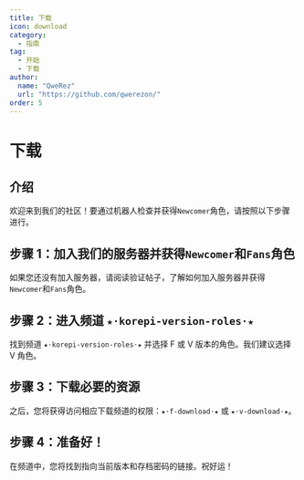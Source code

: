 ```yaml
---
title: 下载
icon: download
category:
  - 指南
tag:
  - 开始
  - 下载
author:
  name: "QweRez"
  url: "https://github.com/qwerezon/"
order: 5
---
```


# 下载

## 介绍

欢迎来到我们的社区！要通过机器人检查并获得`Newcomer`角色，请按照以下步骤进行。

## 步骤 1：加入我们的服务器并获得`Newcomer`和`Fans`角色

如果您还没有加入服务器，请阅读验证帖子，了解如何加入服务器并获得`Newcomer`和`Fans`角色。

## 步骤 2：进入频道 `★⋅korepi-version-roles⋅★`

找到频道 `★⋅korepi-version-roles⋅★` 并选择 F 或 V 版本的角色。我们建议选择 V 角色。

## 步骤 3：下载必要的资源

之后，您将获得访问相应下载频道的权限：`★⋅f-download⋅★` 或 `★⋅v-download⋅★`。

## 步骤 4：准备好！

在频道中，您将找到指向当前版本和存档密码的链接。祝好运！
